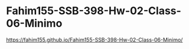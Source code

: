 # Fahim155-SSB-398-Hw-02-Class-06-Minimo

https://fahim155.github.io/Fahim155-SSB-398-Hw-02-Class-06-Minimo/
